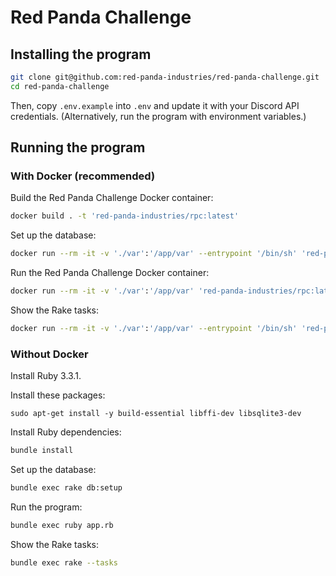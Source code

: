 # Red Panda Challenge

## Installing the program

```bash
git clone git@github.com:red-panda-industries/red-panda-challenge.git
cd red-panda-challenge
```

Then, copy `.env.example` into `.env` and update it with your Discord API credentials.
(Alternatively, run the program with environment variables.)

## Running the program

### With Docker (recommended)

Build the Red Panda Challenge Docker container:
```bash
docker build . -t 'red-panda-industries/rpc:latest'
```

Set up the database:
```bash
docker run --rm -it -v './var':'/app/var' --entrypoint '/bin/sh' 'red-panda-industries/rpc:latest' -c 'rake db:setup'
```

Run the Red Panda Challenge Docker container:
```bash
docker run --rm -it -v './var':'/app/var' 'red-panda-industries/rpc:latest'
```

Show the Rake tasks:
```bash
docker run --rm -it -v './var':'/app/var' --entrypoint '/bin/sh' 'red-panda-industries/rpc:latest' -c 'rake --tasks'
```

### Without Docker

Install Ruby 3.3.1.

Install these packages:
```
sudo apt-get install -y build-essential libffi-dev libsqlite3-dev
```

Install Ruby dependencies:
```bash
bundle install
```

Set up the database:
```bash
bundle exec rake db:setup
```

Run the program:
```bash
bundle exec ruby app.rb
```

Show the Rake tasks:
```bash
bundle exec rake --tasks
```